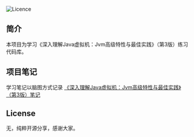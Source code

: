 ![Licence](https://img.shields.io/badge/licence-none-green.svg)
## 简介
本项目为学习《深入理解Java虚拟机：Jvm高级特性与最佳实践》（第3版）练习代码库。

## 项目笔记
学习笔记以脑图方式记录
[《深入理解Java虚拟机：Jvm高级特性与最佳实践》（第3版）笔记](https://www.processon.com/view/link/5ea275115653bb6efc68d604)

## License
无，纯粹开源分享，感谢大家。

